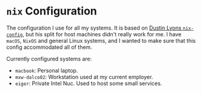 # `nix` Configuration

The configuration I use for all my systems. It is based on [Dustin Lyons `nix-config`](https://github.com/dustinlyons/nixos-config), but his split for host machines didn't really work for me. I have `macOS`, `NixOS` and general Linux systems, and I wanted to make sure that this config accommodated all of them.

Currently configured systems are:

- `macbook`: Personal laptop.
- `mxw-dalco02`: Workstation used at my current employer.
- `eiger`: Private Intel Nuc. Used to host some small services.
